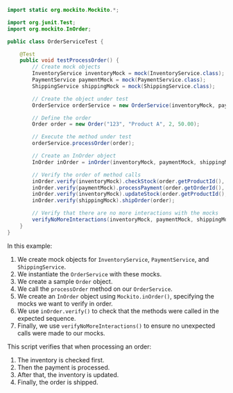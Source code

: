 ```java
import static org.mockito.Mockito.*;

import org.junit.Test;
import org.mockito.InOrder;

public class OrderServiceTest {

    @Test
    public void testProcessOrder() {
        // Create mock objects
        InventoryService inventoryMock = mock(InventoryService.class);
        PaymentService paymentMock = mock(PaymentService.class);
        ShippingService shippingMock = mock(ShippingService.class);

        // Create the object under test
        OrderService orderService = new OrderService(inventoryMock, paymentMock, shippingMock);

        // Define the order
        Order order = new Order("123", "Product A", 2, 50.00);

        // Execute the method under test
        orderService.processOrder(order);

        // Create an InOrder object
        InOrder inOrder = inOrder(inventoryMock, paymentMock, shippingMock);

        // Verify the order of method calls
        inOrder.verify(inventoryMock).checkStock(order.getProductId(), order.getQuantity());
        inOrder.verify(paymentMock).processPayment(order.getOrderId(), order.getTotalAmount());
        inOrder.verify(inventoryMock).updateStock(order.getProductId(), order.getQuantity());
        inOrder.verify(shippingMock).shipOrder(order);

        // Verify that there are no more interactions with the mocks
        verifyNoMoreInteractions(inventoryMock, paymentMock, shippingMock);
    }
}
```

In this example:

1. We create mock objects for `InventoryService`, `PaymentService`, and `ShippingService`.
2. We instantiate the `OrderService` with these mocks.
3. We create a sample `Order` object.
4. We call the `processOrder` method on our `OrderService`.
5. We create an `InOrder` object using `Mockito.inOrder()`, specifying the mocks we want to verify in order.
6. We use `inOrder.verify()` to check that the methods were called in the expected sequence.
7. Finally, we use `verifyNoMoreInteractions()` to ensure no unexpected calls were made to our mocks.

This script verifies that when processing an order:
1. The inventory is checked first.
2. Then the payment is processed.
3. After that, the inventory is updated.
4. Finally, the order is shipped.
